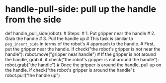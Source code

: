 # handle-pull-side: pull up the handle from the side
def handle_pull_side(robot):
    # Steps:
    #  1. Put gripper near the handle
    #  2. Grab the handle
    #  3. Pull the handle up
    # This task is similar to `peg_insert_side` in terms of the robot's
    # approach to the handle.
    # First, put the gripper near the handle.
    if check("the robot's gripper is not near the handle"):
        robot.move("gripper near handle")
    # If the gripper is not around the handle, grab it.
    if check("the robot's gripper is not around the handle"):
        robot.grab("the handle")
    # Once the gripper is around the handle, pull up on the handle.
    if check("the robot's gripper is around the handle"):
        robot.pull("the handle up")